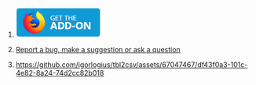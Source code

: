 1. [![](https://raw.githubusercontent.com/igorlogius/igorlogius/main/geFxAddon.png)](https://addons.mozilla.org/en-US/firefox/addon/tbl2csv/)
  
3. [Report a bug, make a suggestion or ask a question](https://github.com/igorlogius/igorlogius/issues/new/choose)

5. https://github.com/igorlogius/tbl2csv/assets/67047467/df43f0a3-101c-4e82-8a24-74d2cc82b018
